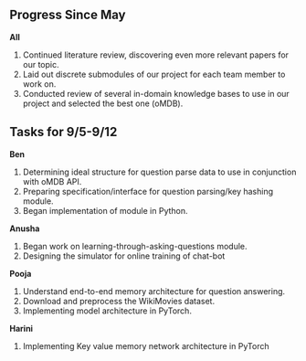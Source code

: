 

## Progress Since May

**All**
1. Continued literature review, discovering even more relevant papers for our topic.
2. Laid out discrete submodules of our project for each team member to work on.
3. Conducted review of several in-domain knowledge bases to use in our project and selected the best one (oMDB).

## Tasks for 9/5-9/12

**Ben**
1. Determining ideal structure for question parse data to use in conjunction with oMDB API.
2. Preparing specification/interface for question parsing/key hashing module.
3. Began implementation of module in Python.


**Anusha**
1. Began work on learning-through-asking-questions module.
2. Designing the simulator for online training of chat-bot

**Pooja**
1. Understand end-to-end memory architecture for question answering.
2. Download and preprocess the WikiMovies dataset.
3. Implementing model architecture in PyTorch.

**Harini**
1. Implementing Key value memory network architecture in PyTorch
